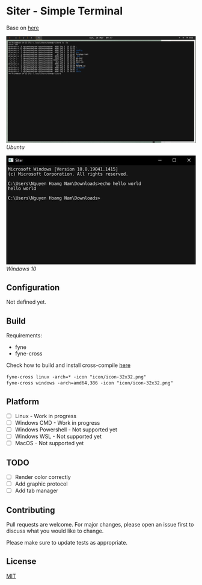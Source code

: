 # Siter - Simple Terminal

Base on [here](https://ishuah.com/2021/03/10/build-a-terminal-emulator-in-100-lines-of-go/)

![Ubuntu](https://raw.githubusercontent.com/namngh/assets/main/siter/linux-ls.jpg)
*Ubuntu*

![Windows 10](https://raw.githubusercontent.com/namngh/assets/main/siter/windows-echo.jpg)
*Windows 10*

## Configuration

Not defined yet.

## Build

Requirements:

- fyne
- fyne-cross

Check how to build and install cross-compile [here](https://developer.fyne.io/started/cross-compiling)

```
fyne-cross linux -arch=* -icon "icon/icon-32x32.png"
fyne-cross windows -arch=amd64,386 -icon "icon/icon-32x32.png"
```

## Platform

- [ ] Linux - Work in progress
- [ ] Windows CMD - Work in progress
- [ ] Windows Powershell - Not supported yet
- [ ] Windows WSL - Not supported yet
- [ ] MacOS - Not supported yet

## TODO

- [ ] Render color correctly
- [ ] Add graphic protocol
- [ ] Add tab manager

## Contributing

Pull requests are welcome. For major changes,
please open an issue first to discuss what you would like to change.

Please make sure to update tests as appropriate.

## License

[MIT](https://choosealicense.com/licenses/mit)